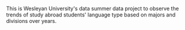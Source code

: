 This is Wesleyan University's data summer data project to observe the trends of study abroad students' language type based on majors and divisions over years.
